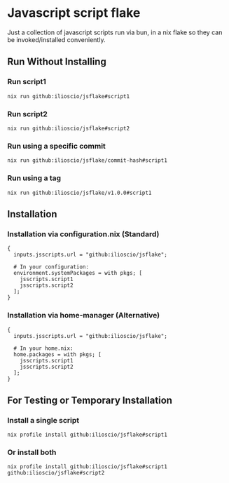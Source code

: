 # Javascript script flake
Just a collection of javascript scripts run via bun, in a nix flake so they can be invoked/installed conveniently.

## Run Without Installing

### Run script1
```
nix run github:ilioscio/jsflake#script1
```

### Run script2
```
nix run github:ilioscio/jsflake#script2
```

### Run using a specific commit
```
nix run github:ilioscio/jsflake/commit-hash#script1
```

### Run using a tag
```
nix run github:ilioscio/jsflake/v1.0.0#script1
```

## Installation

### Installation via configuration.nix (Standard)
```
{
  inputs.jsscripts.url = "github:ilioscio/jsflake";
  
  # In your configuration:
  environment.systemPackages = with pkgs; [
    jsscripts.script1
    jsscripts.script2
  ];
}
```

### Installation via home-manager (Alternative)
```
{
  inputs.jsscripts.url = "github:ilioscio/jsflake";
  
  # In your home.nix:
  home.packages = with pkgs; [
    jsscripts.script1
    jsscripts.script2
  ];
}
```

## For Testing or Temporary Installation

### Install a single script
```
nix profile install github:ilioscio/jsflake#script1
```

### Or install both
```
nix profile install github:ilioscio/jsflake#script1 github:ilioscio/jsflake#script2
```

